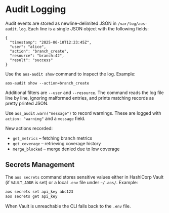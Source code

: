 # Audit Logging

Audit events are stored as newline-delimited JSON in `/var/log/aos-audit.log`.
Each line is a single JSON object with the following fields:

```
{
  "timestamp": "2025-06-10T12:23:45Z",
  "user": "alice",
  "action": "branch_create",
  "resource": "branch:42",
  "result": "success"
}
```

Use the `aos-audit show` command to inspect the log. Example:

```
aos-audit show --action=branch_create
```

Additional filters are `--user` and `--resource`. The command reads the log
file line by line, ignoring malformed entries, and prints matching records as
pretty printed JSON.

Use `aos_audit.warn("message")` to record warnings. These are logged with
`action: "warning"` and a `message` field.

New actions recorded:

- `get_metrics` – fetching branch metrics
- `get_coverage` – retrieving coverage history
- `merge_blocked` – merge denied due to low coverage

## Secrets Management

The `aos secrets` command stores sensitive values either in HashiCorp Vault
(if `VAULT_ADDR` is set) or a local `.env` file under `~/.aos/`. Example:

```bash
aos secrets set api_key abc123
aos secrets get api_key
```

When Vault is unreachable the CLI falls back to the `.env` file.
